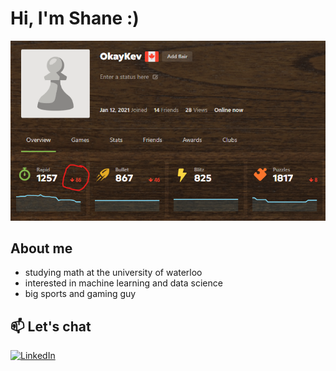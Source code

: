 # Hi, I'm Shane :)

![My Screenshot](/github_profile.png)

##  About me

- studying math at the university of waterloo 
- interested in machine learning and data science
- big sports and gaming guy


## 📫 Let's chat
<a href="https://www.linkedin.com/in/shane-lau-moon-lin-748b51308/" target="_blank">
  <img src="https://cdn.jsdelivr.net/gh/devicons/devicon/icons/linkedin/linkedin-original.svg" alt="LinkedIn" width="40" height="40"/>
</a>



